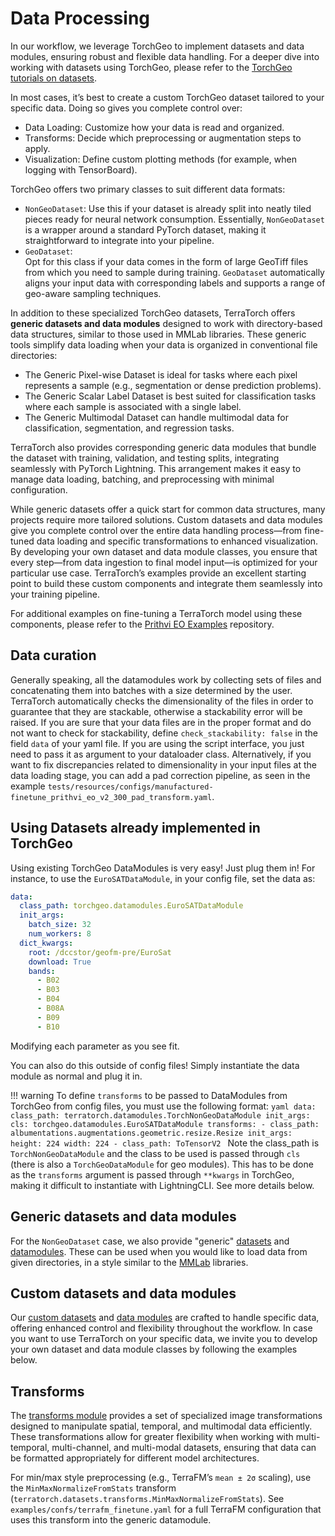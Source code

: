 # Data Processing

In our workflow, we leverage TorchGeo to implement datasets and data modules, ensuring robust and flexible data handling. For a deeper dive into working with datasets using TorchGeo, please refer to the [TorchGeo tutorials on datasets](https://torchgeo.readthedocs.io/en/stable/tutorials/custom_raster_dataset.html).

In most cases, it’s best to create a custom TorchGeo dataset tailored to your specific data. Doing so gives you complete control over:
- Data Loading: Customize how your data is read and organized.
- Transforms: Decide which preprocessing or augmentation steps to apply.
- Visualization: Define custom plotting methods (for example, when logging with TensorBoard).

TorchGeo offers two primary classes to suit different data formats:
- `NonGeoDataset`:
  Use this if your dataset is already split into neatly tiled pieces ready for neural network consumption. Essentially, `NonGeoDataset` is a wrapper around a standard PyTorch dataset, making it straightforward to integrate into your pipeline.
- `GeoDataset`:  
  Opt for this class if your data comes in the form of large GeoTiff files from which you need to sample during training. `GeoDataset` automatically aligns your input data with corresponding labels and supports a range of geo-aware sampling techniques.


In addition to these specialized TorchGeo datasets, TerraTorch offers **generic datasets and data modules** designed to work with directory-based data structures, similar to those used in MMLab libraries. These generic tools simplify data loading when your data is organized in conventional file directories:
- The Generic Pixel-wise Dataset is ideal for tasks where each pixel represents a sample (e.g., segmentation or dense prediction problems).
- The Generic Scalar Label Dataset is best suited for classification tasks where each sample is associated with a single label.
- The Generic Multimodal Dataset can handle multimodal data for classification, segmentation, and regression tasks.

TerraTorch also provides corresponding generic data modules that bundle the dataset with training, validation, and testing splits, integrating seamlessly with PyTorch Lightning. This arrangement makes it easy to manage data loading, batching, and preprocessing with minimal configuration.

While generic datasets offer a quick start for common data structures, many projects require more tailored solutions. Custom datasets and data modules give you complete control over the entire data handling process—from fine-tuned data loading and specific transformations to enhanced visualization. By developing your own dataset and data module classes, you ensure that every step—from data ingestion to final model input—is optimized for your particular use case. TerraTorch’s examples provide an excellent starting point to build these custom components and integrate them seamlessly into your training pipeline.

For additional examples on fine-tuning a TerraTorch model using these components, please refer to the [Prithvi EO Examples](https://github.com/NASA-IMPACT/Prithvi-EO-2.0) repository.

## Data curation

Generally speaking, all the datamodules work by collecting sets of files and concatenating them into batches
with a size determined by the user. TerraTorch automatically checks the dimensionality of the files in order
to guarantee that they are stackable, otherwise a stackability error will be raised. If you are sure that your
data files are in the proper format and do not want to
check for stackability, define `check_stackability: false` in the field `data` of your yaml file. If you are using
the script interface, you just need to pass it as argument to your dataloader class. Alternatively, if you
want to fix discrepancies related to dimensionality in your input files at the data loading stage, you can add a
pad correction pipeline, as seen in the example `tests/resources/configs/manufactured-finetune_prithvi_eo_v2_300_pad_transform.yaml`. 

## Using Datasets already implemented in TorchGeo

Using existing TorchGeo DataModules is very easy! Just plug them in!
For instance, to use the `EuroSATDataModule`, in your config file, set the data as:
```yaml
data:
  class_path: torchgeo.datamodules.EuroSATDataModule
  init_args:
    batch_size: 32
    num_workers: 8
  dict_kwargs:
    root: /dccstor/geofm-pre/EuroSat
    download: True
    bands:
      - B02
      - B03
      - B04
      - B08A
      - B09
      - B10
```
Modifying each parameter as you see fit.

You can also do this outside of config files! Simply instantiate the data module as normal and plug it in.

!!! warning
    To define `transforms` to be passed to DataModules from TorchGeo from config files, you must use the following format:
    ```yaml
    data:
    class_path: terratorch.datamodules.TorchNonGeoDataModule
    init_args:
      cls: torchgeo.datamodules.EuroSATDataModule
      transforms:
        - class_path: albumentations.augmentations.geometric.resize.Resize
          init_args:
            height: 224
            width: 224
        - class_path: ToTensorV2
    ```
    Note the class_path is `TorchNonGeoDataModule` and the class to be used is passed through `cls` (there is also a `TorchGeoDataModule` for geo modules).
    This has to be done as the `transforms` argument is passed through `**kwargs` in TorchGeo, making it difficult to instantiate with LightningCLI.
    See more details below.


## Generic datasets and data modules

For the `NonGeoDataset` case, we also provide "generic" [datasets](../package/generic_datasets.md) and
[datamodules](../package/generic_datamodules.md).
These can be used when you would like to load data from given directories, in a style similar to the [MMLab](https://github.com/open-mmlab) libraries.

## Custom datasets and data modules
Our [custom datasets](../package/datasets.md) and [data modules](../package/datamodules.md) are crafted to handle specific data, offering enhanced control and flexibility throughout the workflow. 
In case you want to use TerraTorch on your specific data, we invite you to develop your own dataset and data module classes by following the examples below. 

## Transforms
The [transforms module](../package/transforms.md) provides a set of specialized image transformations designed to manipulate spatial, temporal, and multimodal data efficiently. 
These transformations allow for greater flexibility when working with multi-temporal, multi-channel, and multi-modal datasets, ensuring that data can be formatted appropriately for different model architectures.

For min/max style preprocessing (e.g., TerraFM’s `mean ± 2σ` scaling), use the `MinMaxNormalizeFromStats` transform (`terratorch.datasets.transforms.MinMaxNormalizeFromStats`). See `examples/confs/terrafm_finetune.yaml` for a full TerraFM configuration that uses this transform into the generic datamodule.
